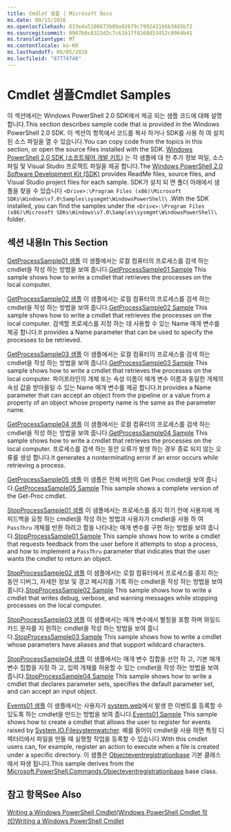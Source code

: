 ```yaml
---
title: Cmdlet 샘플 | Microsoft Docs
ms.date: 09/13/2016
ms.openlocfilehash: 633e4a5108673b09a92679c7992421b6b3405b72
ms.sourcegitcommit: 0907b8c6322d2c7c61b17f8168d53452c8964b41
ms.translationtype: MT
ms.contentlocale: ko-KR
ms.lasthandoff: 08/05/2020
ms.locfileid: "87774748"
---
```

# <a name="cmdlet-samples"></a><span data-ttu-id="46205-102">Cmdlet 샘플</span><span class="sxs-lookup"><span data-stu-id="46205-102">Cmdlet Samples</span></span>

<span data-ttu-id="46205-103">이 섹션에서는 Windows PowerShell 2.0 SDK에서 제공 되는 샘플 코드에 대해 설명 합니다.</span><span class="sxs-lookup"><span data-stu-id="46205-103">This section describes sample code that is provided in the Windows PowerShell 2.0 SDK.</span></span> <span data-ttu-id="46205-104">이 섹션의 항목에서 코드를 복사 하거나 SDK를 사용 하 여 설치 된 소스 파일을 열 수 있습니다.</span><span class="sxs-lookup"><span data-stu-id="46205-104">You can copy code from the topics in this section, or open the source files installed with the SDK.</span></span> <span data-ttu-id="46205-105">[Windows PowerShell 2.0 SDK (소프트웨어 개발 키트)](https://www.microsoft.com/en-us/download/details.aspx?id=2560) 는 각 샘플에 대 한 추가 정보 파일, 소스 파일 및 Visual Studio 프로젝트 파일을 제공 합니다.</span><span class="sxs-lookup"><span data-stu-id="46205-105">The [Windows PowerShell 2.0 Software Development Kit (SDK)](https://www.microsoft.com/en-us/download/details.aspx?id=2560) provides ReadMe files, source files, and Visual Studio project files for each sample.</span></span> <span data-ttu-id="46205-106">SDK가 설치 되 면 폴더 아래에서 샘플을 찾을 수 있습니다 `<Drive>:\Program Files (x86)\Microsoft SDKs\Windows\v7.0\Samples\sysmgmt\WindowsPowerShell\` .</span><span class="sxs-lookup"><span data-stu-id="46205-106">With the SDK installed, you can find the samples under the `<Drive>:\Program Files (x86)\Microsoft SDKs\Windows\v7.0\Samples\sysmgmt\WindowsPowerShell\` folder.</span></span>

## <a name="in-this-section"></a><span data-ttu-id="46205-107">섹션 내용</span><span class="sxs-lookup"><span data-stu-id="46205-107">In This Section</span></span>

<span data-ttu-id="46205-108">[GetProcessSample01 샘플](./getprocesssample01-sample.md) 이 샘플에서는 로컬 컴퓨터의 프로세스를 검색 하는 cmdlet을 작성 하는 방법을 보여 줍니다.</span><span class="sxs-lookup"><span data-stu-id="46205-108">[GetProcessSample01 Sample](./getprocesssample01-sample.md) This sample shows how to write a cmdlet that retrieves the processes on the local computer.</span></span>

<span data-ttu-id="46205-109">[GetProcessSample02 샘플](./getprocesssample02-sample.md) 이 샘플에서는 로컬 컴퓨터의 프로세스를 검색 하는 cmdlet을 작성 하는 방법을 보여 줍니다.</span><span class="sxs-lookup"><span data-stu-id="46205-109">[GetProcessSample02 Sample](./getprocesssample02-sample.md) This sample shows how to write a cmdlet that retrieves the processes on the local computer.</span></span> <span data-ttu-id="46205-110">검색할 프로세스를 지정 하는 데 사용할 수 있는 Name 매개 변수를 제공 합니다.</span><span class="sxs-lookup"><span data-stu-id="46205-110">It provides a Name parameter that can be used to specify the processes to be retrieved.</span></span>

<span data-ttu-id="46205-111">[GetProcessSample03 샘플](./getprocesssample03-sample.md) 이 샘플에서는 로컬 컴퓨터의 프로세스를 검색 하는 cmdlet을 작성 하는 방법을 보여 줍니다.</span><span class="sxs-lookup"><span data-stu-id="46205-111">[GetProcessSample03 Sample](./getprocesssample03-sample.md) This sample shows how to write a cmdlet that retrieves the processes on the local computer.</span></span> <span data-ttu-id="46205-112">파이프라인의 개체 또는 속성 이름이 매개 변수 이름과 동일한 개체의 속성 값을 받아들일 수 있는 Name 매개 변수를 제공 합니다.</span><span class="sxs-lookup"><span data-stu-id="46205-112">It provides a Name parameter that can accept an object from the pipeline or a value from a property of an object whose property name is the same as the parameter name.</span></span>

<span data-ttu-id="46205-113">[GetProcessSample04 샘플](./getprocesssample04-sample.md) 이 샘플에서는 로컬 컴퓨터의 프로세스를 검색 하는 cmdlet을 작성 하는 방법을 보여 줍니다.</span><span class="sxs-lookup"><span data-stu-id="46205-113">[GetProcessSample04 Sample](./getprocesssample04-sample.md) This sample shows how to write a cmdlet that retrieves the processes on the local computer.</span></span> <span data-ttu-id="46205-114">프로세스를 검색 하는 동안 오류가 발생 하는 경우 종료 되지 않는 오류를 생성 합니다.</span><span class="sxs-lookup"><span data-stu-id="46205-114">It generates a nonterminating error if an error occurs while retrieving a process.</span></span>

<span data-ttu-id="46205-115">[GetProcessSample05 샘플](./getprocesssample05-sample.md) 이 샘플은 전체 버전의 Get Proc cmdlet을 보여 줍니다.</span><span class="sxs-lookup"><span data-stu-id="46205-115">[GetProcessSample05 Sample](./getprocesssample05-sample.md) This sample shows a complete version of the Get-Proc cmdlet.</span></span>

<span data-ttu-id="46205-116">[StopProcessSample01 샘플](./stopprocesssample01-sample.md) 이 샘플에서는 프로세스를 중지 하기 전에 사용자에 게 피드백을 요청 하는 cmdlet을 작성 하는 방법과 사용자가 cmdlet을 사용 하 여 `PassThru` 개체를 반환 하려고 함을 나타내는 매개 변수를 구현 하는 방법을 보여 줍니다.</span><span class="sxs-lookup"><span data-stu-id="46205-116">[StopProcessSample01 Sample](./stopprocesssample01-sample.md) This sample shows how to write a cmdlet that requests feedback from the user before it attempts to stop a process, and how to implement a `PassThru` parameter that indicates that the user wants the cmdlet to return an object.</span></span>

<span data-ttu-id="46205-117">[StopProcessSample02 샘플](./stopprocesssample02-sample.md) 이 샘플에서는 로컬 컴퓨터에서 프로세스를 중지 하는 동안 디버그, 자세한 정보 및 경고 메시지를 기록 하는 cmdlet을 작성 하는 방법을 보여 줍니다.</span><span class="sxs-lookup"><span data-stu-id="46205-117">[StopProcessSample02 Sample](./stopprocesssample02-sample.md) This sample shows how to write a cmdlet that writes debug, verbose, and warning messages while stopping processes on the local computer.</span></span>

<span data-ttu-id="46205-118">[StopProcessSample03 샘플](./stopprocesssample03-sample.md) 이 샘플에서는 매개 변수에서 별칭을 포함 하며 와일드 카드 문자를 지 원하는 cmdlet을 작성 하는 방법을 보여 줍니다.</span><span class="sxs-lookup"><span data-stu-id="46205-118">[StopProcessSample03 Sample](./stopprocesssample03-sample.md) This sample shows how to write a cmdlet whose parameters have aliases and that support wildcard characters.</span></span>

<span data-ttu-id="46205-119">[StopProcessSample04 샘플](./stopprocesssample04-sample.md) 이 샘플에서는 매개 변수 집합을 선언 하 고, 기본 매개 변수 집합을 지정 하 고, 입력 개체를 허용할 수 있는 cmdlet을 작성 하는 방법을 보여 줍니다.</span><span class="sxs-lookup"><span data-stu-id="46205-119">[StopProcessSample04 Sample](./stopprocesssample04-sample.md) This sample shows how to write a cmdlet that declares parameter sets, specifies the default parameter set, and can accept an input object.</span></span>

<span data-ttu-id="46205-120">[Events01 샘플](./events01-sample.md) 이 샘플에서는 사용자가 [system.web](/dotnet/api/System.IO.FileSystemWatcher)에서 발생 한 이벤트를 등록할 수 있도록 하는 cmdlet을 만드는 방법을 보여 줍니다.</span><span class="sxs-lookup"><span data-stu-id="46205-120">[Events01 Sample](./events01-sample.md) This sample shows how to create a cmdlet that allows the user to register for events raised by [System.IO.Filesystemwatcher](/dotnet/api/System.IO.FileSystemWatcher).</span></span> <span data-ttu-id="46205-121">예를 들어이 cmdlet을 사용 하면 특정 디렉터리에서 파일을 만들 때 실행할 작업을 등록할 수 있습니다.</span><span class="sxs-lookup"><span data-stu-id="46205-121">With this cmdlet users can, for example, register an action to execute when a file is created under a specific directory.</span></span> <span data-ttu-id="46205-122">이 샘플은 [Objecteventregistrationbase](/dotnet/api/Microsoft.PowerShell.Commands.ObjectEventRegistrationBase) 기본 클래스에서 파생 됩니다.</span><span class="sxs-lookup"><span data-stu-id="46205-122">This sample derives from the [Microsoft.PowerShell.Commands.Objecteventregistrationbase](/dotnet/api/Microsoft.PowerShell.Commands.ObjectEventRegistrationBase) base class.</span></span>

## <a name="see-also"></a><span data-ttu-id="46205-123">참고 항목</span><span class="sxs-lookup"><span data-stu-id="46205-123">See Also</span></span>

[<span data-ttu-id="46205-124">Writing a Windows PowerShell Cmdlet(Windows PowerShell Cmdlet 작성)</span><span class="sxs-lookup"><span data-stu-id="46205-124">Writing a Windows PowerShell Cmdlet</span></span>](./writing-a-windows-powershell-cmdlet.md)
